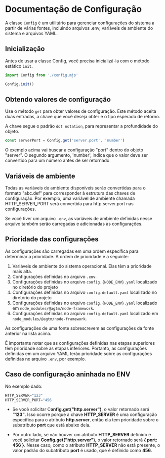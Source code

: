# Documentação de Configuração

A classe `Config` é um utilitário para gerenciar configurações do sistema a partir de várias fontes, incluindo arquivos .env, variáveis de ambiente do sistema e arquivos YAML.

## Inicialização

Antes de usar a classe Config, você precisa inicializá-la com o método estático `init`.

```javascript
import Config from './config.mjs'

Config.init()
```

## Obtendo valores de configuração

Use o método `get` para obter valores de configuração. Este método aceita duas entradas, a chave que você deseja obter e o tipo esperado de retorno.

A chave segue o padrão `dot notation`, para representar a profundidade do objeto.

```javascript
const serverPort = Config.get('server.port', 'number')
```

O exemplo acima vai buscar a configuração "port" dentro do objeto "server". O segundo argumento, 'number', indica que o valor deve ser convertido para um número antes de ser retornado.

## Variáveis de ambiente

Todas as variáveis de ambiente disponíveis serão convertidas para o formato "abc.def" para corresponder à estrutura das chaves de configuração. Por exemplo, uma variável de ambiente chamada HTTP_SERVER_PORT será convertida para http.server.port nas configurações.

Se você tiver um arquivo `.env`, as variáveis de ambiente definidas nesse arquivo também serão carregadas e adicionadas às configurações.

## Prioridade das configurações

As configurações são carregadas em uma ordem específica para determinar a prioridade. A ordem de prioridade é a seguinte:

1. Variáveis de ambiente do sistema operacional. Elas têm a prioridade mais alta.
2. Configurações definidas no arquivo `.env`. 
3. Configurações definidas no arquivo `config.{NODE_ENV}.yaml` localizado no diretório do projeto
4. Configurações definidas no arquivo `config.default.yaml` localizado no diretório do projeto 
5. Configurações definidas no arquivo `config.{NODE_ENV}.yaml`  localizado em `node_modules/@agtm/node-framework`.
6. Configurações definidas no arquivo `config.default.yaml` localizado em `node_modules/@agtm/node-framework`.

As configurações de uma fonte sobrescrevem as configurações da fonte anterior na lista acima.

É importante notar que as configurações definidas nas etapas superiores têm prioridade sobre as etapas inferiores. Portanto, as configurações definidas em um arquivo YAML terão prioridade sobre as configurações definidas no arquivo `.env`, por exemplo.

## Caso de configuração aninhada no ENV

No exemplo dado:

```javascript
HTTP_SERVER="123"
HTTP_SERVER_PORT="456
```

* Se você solicitar C**onfig.get("http.server")**, o valor retornado será **"123"**. Isso ocorre porque a chave **HTTP_SERVER** é uma configuração específica para o atributo **http.server**, então ela tem prioridade sobre o subatributo **port** que está abaixo dela.

* Por outro lado, se não houver um atributo **HTTP_SERVER** definido e você solicitar **Config.get("http.server")**, o valor retornado será **{ port: 456 }**. Nesse caso, como o atributo **HTTP_SERVER** não está presente, o valor padrão do subatributo **port** é usado, que é definido como **456**.
